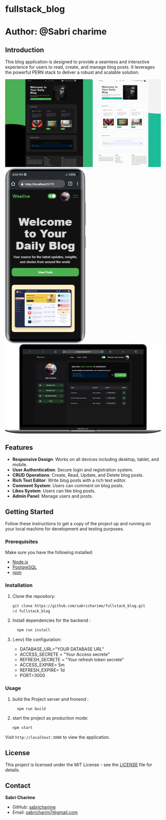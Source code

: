 # fullstack_blog
# Author: @Sabri charime
## Introduction

This blog application is designed to provide a seamless and interactive experience for users to read, create, and manage blog posts. It leverages the powerful PERN stack to deliver a robust and scalable solution.

![Blog Screenshot](./images/1.jpg)
![Responsive Design](./images/10.png)
![Admin Panel](./images/6.png)

## Features
- **Responsive Design**: Works on all devices including desktop, tablet, and mobile.
- **User Authentication**: Secure login and registration system.
- **CRUD Operations**: Create, Read, Update, and Delete blog posts.
- **Rich Text Editor**: Write blog posts with a rich text editor.
- **Comment System**: Users can comment on blog posts.
- **Likes System**: Users can like blog posts.
- **Admin Panel**: Manage users and posts.

## Getting Started

Follow these instructions to get a copy of the project up and running on your local machine for development and testing purposes.

### Prerequisites

Make sure you have the following installed:

- [Node.js](https://nodejs.org/)
- [PostgreSQL](https://www.postgresql.org/)
- [npm](https://www.npmjs.com/)

### Installation

1. Clone the repository:
    ```bash
    git clone https://github.com/sabricharime/fullstack_blog.git
    cd fullstack_blog
    ```

2. Install dependencies for the backend :
    ```bash
      npm run install
    ```
3. (.env) file configuration:
    - DATABASE_URL="YOUR DATABASE URL"
    - ACCESS_SECRETE = "Your Access secrete"
    - REFRESH_SECRETE = "Your refresh token secrete"
    - ACCESS_EXPIRE= 5m
    - REFRESH_EXPIRE= 1d
    - PORT=3000


### Usage

1. build the Project server and fronend :
    ```bash
      npm run build
    ```
2. start the project as production mode:
    ```bash
    npm start 
   ```




Visit `http://localhost:3000` to view the application.



## License

This project is licensed under the MIT License - see the [LICENSE](LICENSE) file for details.

## Contact

**Sabri Charime**

- GitHub: [sabricharime](https://github.com/sabricharime)
- Email: [sabricharim7@gmail.com](sabricharim7@gmail.com)


